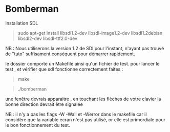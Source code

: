 # Bomberman

Installation SDL

> sudo apt-get install libsdl1.2-dev libsdl-image1.2-dev libsdl1.2debian libsdl2-dev libsdl-ttf2.0-dev

NB : Nous utiliserons la version 1.2 de SDl pour l'instant, n'ayant pas trouvé de "tuto"
suffisament conséquent pour démarrer rapidement.

le dossier comporte un Makefile ainsi qu'un fichier de test.
pour lancer le test , et vérifier que sdl fonctionne correctement faites :
> make

> ./bomberman

une fenêtre devrais apparaitre , en touchant les flèches de votre clavier la bonne direction devrait être signalée

NB : il n'y a pas les flags -W -Wall et -Werror dans le makefile car il considère que la variable ecran n'est pas utilisé,
or elle est primordiale pour le bon fonctionnement du test.
